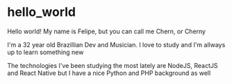 # hello_world

Hello world! My name is Felipe, but you can call me Chern, or Cherny

I'm a 32 year old Brazillian Dev and Musician. I love to study and I'm allways up to learn something new

The technologies I've been studying the most lately are NodeJS, ReactJS and React Native but I have a nice Python and PHP background as well
